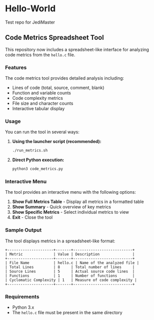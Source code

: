 # Hello-World
Test repo for JediMaster

## Code Metrics Spreadsheet Tool

This repository now includes a spreadsheet-like interface for analyzing code metrics from the `hello.c` file.

### Features

The code metrics tool provides detailed analysis including:
- Lines of code (total, source, comment, blank)
- Function and variable counts
- Code complexity metrics
- File size and character counts
- Interactive tabular display

### Usage

You can run the tool in several ways:

1. **Using the launcher script (recommended):**
   ```bash
   ./run_metrics.sh
   ```

2. **Direct Python execution:**
   ```bash
   python3 code_metrics.py
   ```

### Interactive Menu

The tool provides an interactive menu with the following options:
1. **Show Full Metrics Table** - Display all metrics in a formatted table
2. **Show Summary** - Quick overview of key metrics
3. **Show Specific Metrics** - Select individual metrics to view
4. **Exit** - Close the tool

### Sample Output

The tool displays metrics in a spreadsheet-like format:

```
+---------------------+-------+---------------------------+
| Metric              | Value | Description               |
+---------------------+-------+---------------------------+
| File Name           | hello.c | Name of the analyzed file |
| Total Lines         | 8     | Total number of lines     |
| Source Lines        | 5     | Actual source code lines  |
| Functions           | 1     | Number of functions       |
| Cyclomatic Complexity | 1   | Measure of code complexity |
+---------------------+-------+---------------------------+
```

### Requirements

- Python 3.x
- The `hello.c` file must be present in the same directory
